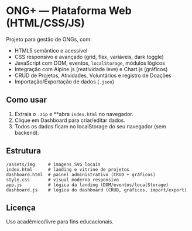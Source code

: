 
# ONG+ — Plataforma Web (HTML/CSS/JS)

Projeto para gestão de ONGs, com:
- HTML5 semântico e acessível
- CSS responsivo e avançado (grid, flex, variáveis, dark toggle)
- JavaScript com DOM, eventos, `localStorage`, módulos lógicos
- Integração com Alpine.js (reatividade leve) e Chart.js (gráficos)
- CRUD de Projetos, Atividades, Voluntários e registro de Doações
- Importação/Exportação de dados (`.json`)

## Como usar

1. Extraia o `.zip` e **abra `index.html` no navegador.
2. Clique em Dashboard para criar/editar dados.
3. Todos os dados ficam no localStorage do seu navegador (sem backend).

## Estrutura
```
/assets/img     # imagens SVG locais
index.html      # landing e vitrine de projetos
dashboard.html  # painel administrativo (CRUD + gráficos)
style.css       # visual moderno responsivo
app.js          # lógica da landing (DOM/eventos/localStorage)
dashboard.js    # lógica do dashboard (CRUD, gráficos, import/export)
```

## Licença

Uso acadêmico/livre para fins educacionais.
